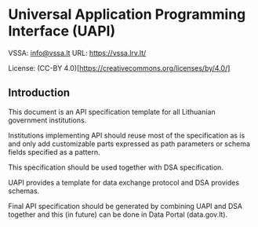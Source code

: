 # Universal Application Programming Interface (UAPI)

VSSA: info@vssa.lt URL: https://vssa.lrv.lt/

License: (CC-BY 4.0)[https://creativecommons.org/licenses/by/4.0/]

## Introduction

This document is an API specification template for all Lithuanian government institutions.

Institutions implementing API should reuse most of the specification as is and only add customizable parts expressed as path parameters or schema fields specified as a pattern.

This specification should be used together with DSA specification.

UAPI provides a template for data exchange protocol and DSA provides schemas.

Final API specification should be generated by combining UAPI and DSA together and this (in future) can be done in Data Portal (data.gov.lt).
